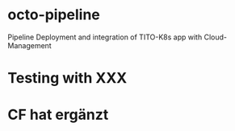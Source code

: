 # octo-pipeline
Pipeline Deployment and integration of TITO-K8s app with Cloud-Management
# Testing with XXX
# CF hat ergänzt